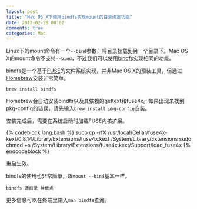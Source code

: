 ```yaml
---
layout: post
title: "Mac OS X下使用bindfs实现mount的目录绑定功能"
date: 2012-02-28 00:02
comments: true
categories: Mac
---
```

Linux下的mount命令有一个`--bind`参数，将目录挂载到另一个目录下。Mac OS X的mount命令不支持`--bind`，不过我们可以使用[bindfs](http://code.google.com/p/bindfs/)实现相同的功能。

bindfs是一个基于[FUSE](http://fuse.sourceforge.net/)的文件系统实现，并非Mac OS X的预装工具，但通过[Homebrew](/blog/2012/02/25/homebrew-installation-and-usage/)安装非常简单。

<!--more-->

`brew install bindfs`

Homebrew会自动安装bindfs以及其依赖的gettext和fuse4x。如果出现未找到pkg-config的错误，请先输入`brew install pkg-config`安装。

安装完成后，需要在系统启动时加载FUSE内核扩展。

{% codeblock lang:bash %}
sudo cp -rfX /usr/local/Cellar/fuse4x-kext/0.8.14/Library/Extensions/fuse4x.kext /System/Library/Extensions
sudo chmod +s /System/Library/Extensions/fuse4x.kext/Support/load_fuse4x
{% endcodeblock %}

重启生效。

bindfs的使用也非常简单，跟`mount --bind`基本一样。

`bindfs 源目录 挂载点`

更多信息可以在终端里输入`man bindfs`查阅。
